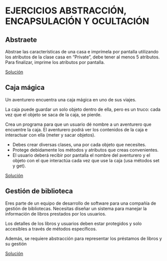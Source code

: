 # EJERCICIOS ABSTRACCIÓN, ENCAPSULACIÓN Y OCULTACIÓN

## Abstraete
Abstrae las características de una casa e imprímela por pantalla utilizando los atributos de la clase casa en 
“Private”, debe tener al menos 5 atributos. Para finalizar, imprime los atributos por pantalla.

[Solución](abstraccion/Main.java)

## Caja mágica

Un aventurero encuentra una caja mágica en uno de sus viajes. 

La caja puede guardar un solo objeto dentro de ella, pero es un truco: cada vez que el objeto se saca de la caja, se 
pierde. 

Crea un programa para que un usuario dé nombre a un aventurero que encuentre la caja. El aventurero podrá ver los contenidos de la caja e interactuar con ella (meter y sacar objetos).

- Debes crear diversas clases, una por cada objeto que necesites.
- Protege debidamente los métodos y atributos que creas convenientes.
- El usuario deberá recibir por pantalla el nombre del aventurero y el objeto con el que interactúa cada vez que use 
  la caja (usa métodos set y get).

[Solución](caja_magica/Principal.java)

## Gestión de biblioteca
Eres parte de un equipo de desarrollo de software para una compañía de gestión de bibliotecas.
Necesitas diseñar un sistema para manejar la información de libros prestados por los usuarios.

Los detalles de los libros y usuarios deben estar protegidos y solo accesibles a través de métodos específicos.

Además, se requiere abstracción para representar los préstamos de libros y su gestión

[Solución](biblioteca/GestionBiblioteca.java)
